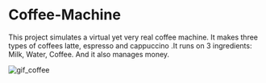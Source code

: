 # Coffee-Machine
This project simulates a virtual yet very real coffee machine. It makes three types of coffees latte, espresso and cappuccino  .It runs on 3 ingredients:  Milk, Water, Coffee. And it also manages money.





![gif_coffee](https://user-images.githubusercontent.com/80421780/187033452-502ca438-c999-4975-b565-8ed15373cde7.gif)
